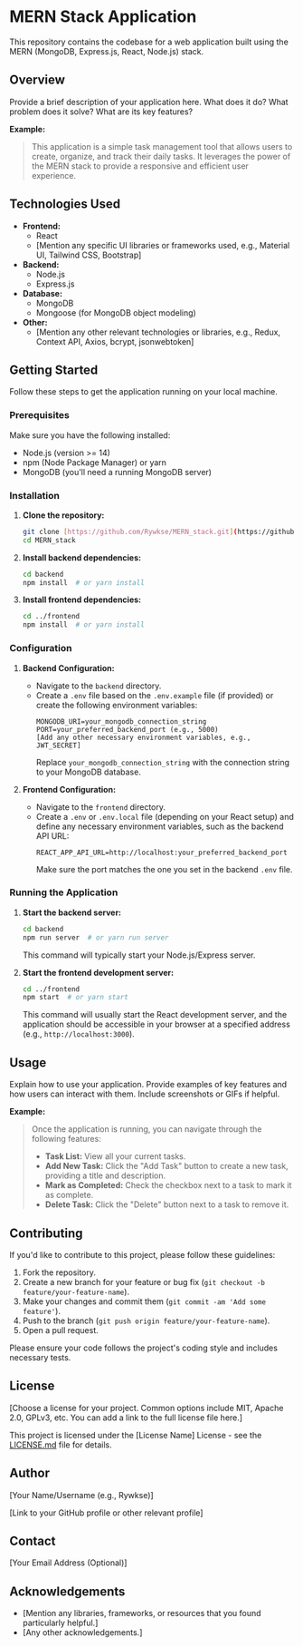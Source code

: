 # MERN Stack Application

This repository contains the codebase for a web application built using the MERN (MongoDB, Express.js, React, Node.js) stack.

## Overview

Provide a brief description of your application here. What does it do? What problem does it solve? What are its key features?

**Example:**

> This application is a simple task management tool that allows users to create, organize, and track their daily tasks. It leverages the power of the MERN stack to provide a responsive and efficient user experience.

## Technologies Used

* **Frontend:**
    * React
    * [Mention any specific UI libraries or frameworks used, e.g., Material UI, Tailwind CSS, Bootstrap]
* **Backend:**
    * Node.js
    * Express.js
* **Database:**
    * MongoDB
    * Mongoose (for MongoDB object modeling)
* **Other:**
    * [Mention any other relevant technologies or libraries, e.g., Redux, Context API, Axios, bcrypt, jsonwebtoken]

## Getting Started

Follow these steps to get the application running on your local machine.

### Prerequisites

Make sure you have the following installed:

* Node.js (version >= 14)
* npm (Node Package Manager) or yarn
* MongoDB (you'll need a running MongoDB server)

### Installation

1.  **Clone the repository:**

    ```bash
    git clone [https://github.com/Rywkse/MERN_stack.git](https://github.com/Rywkse/MERN_stack.git)
    cd MERN_stack
    ```

2.  **Install backend dependencies:**

    ```bash
    cd backend
    npm install  # or yarn install
    ```

3.  **Install frontend dependencies:**

    ```bash
    cd ../frontend
    npm install  # or yarn install
    ```

### Configuration

1.  **Backend Configuration:**
    * Navigate to the `backend` directory.
    * Create a `.env` file based on the `.env.example` file (if provided) or create the following environment variables:
        ```
        MONGODB_URI=your_mongodb_connection_string
        PORT=your_preferred_backend_port (e.g., 5000)
        [Add any other necessary environment variables, e.g., JWT_SECRET]
        ```
        Replace `your_mongodb_connection_string` with the connection string to your MongoDB database.

2.  **Frontend Configuration:**
    * Navigate to the `frontend` directory.
    * Create a `.env` or `.env.local` file (depending on your React setup) and define any necessary environment variables, such as the backend API URL:
        ```
        REACT_APP_API_URL=http://localhost:your_preferred_backend_port
        ```
        Make sure the port matches the one you set in the backend `.env` file.

### Running the Application

1.  **Start the backend server:**

    ```bash
    cd backend
    npm run server  # or yarn run server
    ```

    This command will typically start your Node.js/Express server.

2.  **Start the frontend development server:**

    ```bash
    cd ../frontend
    npm start  # or yarn start
    ```

    This command will usually start the React development server, and the application should be accessible in your browser at a specified address (e.g., `http://localhost:3000`).

## Usage

Explain how to use your application. Provide examples of key features and how users can interact with them. Include screenshots or GIFs if helpful.

**Example:**

> Once the application is running, you can navigate through the following features:
>
> * **Task List:** View all your current tasks.
> * **Add New Task:** Click the "Add Task" button to create a new task, providing a title and description.
> * **Mark as Completed:** Check the checkbox next to a task to mark it as complete.
> * **Delete Task:** Click the "Delete" button next to a task to remove it.

## Contributing

If you'd like to contribute to this project, please follow these guidelines:

1.  Fork the repository.
2.  Create a new branch for your feature or bug fix (`git checkout -b feature/your-feature-name`).
3.  Make your changes and commit them (`git commit -am 'Add some feature'`).
4.  Push to the branch (`git push origin feature/your-feature-name`).
5.  Open a pull request.

Please ensure your code follows the project's coding style and includes necessary tests.

## License

[Choose a license for your project. Common options include MIT, Apache 2.0, GPLv3, etc. You can add a link to the full license file here.]

This project is licensed under the [License Name] License - see the [LICENSE.md](LICENSE.md) file for details.

## Author

[Your Name/Username (e.g., Rywkse)]

[Link to your GitHub profile or other relevant profile]

## Contact

[Your Email Address (Optional)]

## Acknowledgements

* [Mention any libraries, frameworks, or resources that you found particularly helpful.]
* [Any other acknowledgements.]
